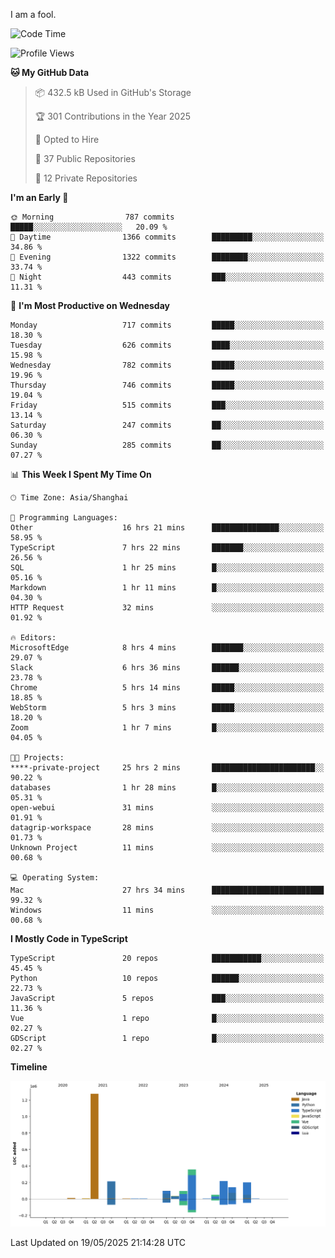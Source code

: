 I am a fool.

<!--START_SECTION:waka-->
![Code Time](http://img.shields.io/badge/Code%20Time-3%2C030%20hrs%2021%20mins-blue)

![Profile Views](http://img.shields.io/badge/Profile%20Views-0-blue)

**🐱 My GitHub Data** 

> 📦 432.5 kB Used in GitHub's Storage 
 > 
> 🏆 301 Contributions in the Year 2025
 > 
> 💼 Opted to Hire
 > 
> 📜 37 Public Repositories 
 > 
> 🔑 12 Private Repositories 
 > 
**I'm an Early 🐤** 

```text
🌞 Morning                787 commits         █████░░░░░░░░░░░░░░░░░░░░   20.09 % 
🌆 Daytime                1366 commits        █████████░░░░░░░░░░░░░░░░   34.86 % 
🌃 Evening                1322 commits        ████████░░░░░░░░░░░░░░░░░   33.74 % 
🌙 Night                  443 commits         ███░░░░░░░░░░░░░░░░░░░░░░   11.31 % 
```
📅 **I'm Most Productive on Wednesday** 

```text
Monday                   717 commits         █████░░░░░░░░░░░░░░░░░░░░   18.30 % 
Tuesday                  626 commits         ████░░░░░░░░░░░░░░░░░░░░░   15.98 % 
Wednesday                782 commits         █████░░░░░░░░░░░░░░░░░░░░   19.96 % 
Thursday                 746 commits         █████░░░░░░░░░░░░░░░░░░░░   19.04 % 
Friday                   515 commits         ███░░░░░░░░░░░░░░░░░░░░░░   13.14 % 
Saturday                 247 commits         ██░░░░░░░░░░░░░░░░░░░░░░░   06.30 % 
Sunday                   285 commits         ██░░░░░░░░░░░░░░░░░░░░░░░   07.27 % 
```


📊 **This Week I Spent My Time On** 

```text
🕑︎ Time Zone: Asia/Shanghai

💬 Programming Languages: 
Other                    16 hrs 21 mins      ███████████████░░░░░░░░░░   58.95 % 
TypeScript               7 hrs 22 mins       ███████░░░░░░░░░░░░░░░░░░   26.56 % 
SQL                      1 hr 25 mins        █░░░░░░░░░░░░░░░░░░░░░░░░   05.16 % 
Markdown                 1 hr 11 mins        █░░░░░░░░░░░░░░░░░░░░░░░░   04.30 % 
HTTP Request             32 mins             ░░░░░░░░░░░░░░░░░░░░░░░░░   01.92 % 

🔥 Editors: 
MicrosoftEdge            8 hrs 4 mins        ███████░░░░░░░░░░░░░░░░░░   29.07 % 
Slack                    6 hrs 36 mins       ██████░░░░░░░░░░░░░░░░░░░   23.78 % 
Chrome                   5 hrs 14 mins       █████░░░░░░░░░░░░░░░░░░░░   18.85 % 
WebStorm                 5 hrs 3 mins        █████░░░░░░░░░░░░░░░░░░░░   18.20 % 
Zoom                     1 hr 7 mins         █░░░░░░░░░░░░░░░░░░░░░░░░   04.05 % 

🐱‍💻 Projects: 
****-private-project     25 hrs 2 mins       ███████████████████████░░   90.22 % 
databases                1 hr 28 mins        █░░░░░░░░░░░░░░░░░░░░░░░░   05.31 % 
open-webui               31 mins             ░░░░░░░░░░░░░░░░░░░░░░░░░   01.91 % 
datagrip-workspace       28 mins             ░░░░░░░░░░░░░░░░░░░░░░░░░   01.73 % 
Unknown Project          11 mins             ░░░░░░░░░░░░░░░░░░░░░░░░░   00.68 % 

💻 Operating System: 
Mac                      27 hrs 34 mins      █████████████████████████   99.32 % 
Windows                  11 mins             ░░░░░░░░░░░░░░░░░░░░░░░░░   00.68 % 
```

**I Mostly Code in TypeScript** 

```text
TypeScript               20 repos            ███████████░░░░░░░░░░░░░░   45.45 % 
Python                   10 repos            ██████░░░░░░░░░░░░░░░░░░░   22.73 % 
JavaScript               5 repos             ███░░░░░░░░░░░░░░░░░░░░░░   11.36 % 
Vue                      1 repo              █░░░░░░░░░░░░░░░░░░░░░░░░   02.27 % 
GDScript                 1 repo              █░░░░░░░░░░░░░░░░░░░░░░░░   02.27 % 
```



**Timeline**

![Lines of Code chart](https://raw.githubusercontent.com/VeejaLiu/VeejaLiu/master/assets/bar_graph.png)


 Last Updated on 19/05/2025 21:14:28 UTC
<!--END_SECTION:waka-->
